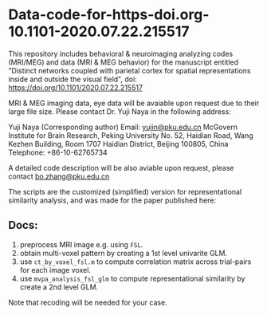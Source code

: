 # Data-code-for-https-doi.org-10.1101-2020.07.22.215517

This repository includes behavioral & neuroimaging analyzing codes (MRI/MEG) and data (MRI & MEG behavior) for the manuscript entitled "Distinct networks coupled with parietal cortex for spatial representations inside and outside the visual field", doi: https://doi.org/10.1101/2020.07.22.215517  

MRI & MEG imaging data, eye data will be avaiable upon request due to their large file size. Please contact Dr. Yuji Naya in the following address:

Yuji Naya (Corresponding author)
Email: yujin@pku.edu.cn
McGovern Institute for Brain Research, Peking University
No. 52, Haidian Road, Wang Kezhen Building, Room 1707
Haidian District, Beijing 100805, China 
Telephone: +86-10-62765734

A detailed code description will be also aviable upon request, please contact bo.zhang@pku.edu.cn



The scripts are the customized (simplified) version for representational similarity analysis, and was made for the paper published here: 



## Docs:

1. preprocess MRI image e.g. using `FSL`. 
2. obtain multi-voxel pattern by creating a 1st level univarite GLM.
3. use `ct_by_voxel_fsl.m` to compute correlation matrix across trial-pairs for each image voxel.
4. use `mvpa_analysis_fsl_glm` to compute representational similarity by create a 2nd level GLM.

Note that recoding will be needed for your case.
